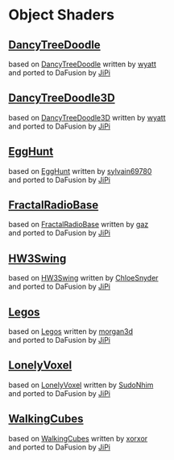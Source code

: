 
  <!--                                                             -->
  <!--           THIS IS AN AUTOMATICALLY GENERATED FILE           -->
  <!--                                                             -->
  <!--                  D O   N O T   E D I T ! ! !                -->
  <!--                                                             -->
  <!--  ALL CHANGES WILL BE OVERWRITTEN WITHOUT ANY FURTHER NOTICE -->
  <!--                                                             -->


  # Object Shaders

## **[DancyTreeDoodle](DancyTreeDoodle.md)**
based on [DancyTreeDoodle](https://www.shadertoy.com/view/wslGz7) written by [wyatt](https://www.shadertoy.com/user/wyatt)<br />and ported to DaFusion by [JiPi](....//Site/Profiles/JiPi.md)

## **[DancyTreeDoodle3D](DancyTreeDoodle3D.md)**
based on [DancyTreeDoodle3D](https://www.shadertoy.com/view/4lVyzh) written by [wyatt](https://www.shadertoy.com/user/wyatt)<br />and ported to DaFusion by [JiPi](....//Site/Profiles/JiPi.md)

## **[EggHunt](EggHunt.md)**
based on [EggHunt](https://www.shadertoy.com/view/ttyfDV) written by [sylvain69780](https://www.shadertoy.com/user/sylvain69780)<br />and ported to DaFusion by [JiPi](....//Site/Profiles/JiPi.md)

## **[FractalRadioBase](FractalRadioBase.md)**
based on [FractalRadioBase](https://www.shadertoy.com/view/WlcczS) written by [gaz](https://www.shadertoy.com/user/gaz)<br />and ported to DaFusion by [JiPi](....//Site/Profiles/JiPi.md)

## **[HW3Swing](HW3Swing.md)**
based on [HW3Swing](https://www.shadertoy.com/view/4dtyz8) written by [ChloeSnyder](https://www.shadertoy.com/user/ChloeSnyder)<br />and ported to DaFusion by [JiPi](....//Site/Profiles/JiPi.md)

## **[Legos](Legos.md)**
based on [Legos](https://www.shadertoy.com/view/Xdl3Dj) written by [morgan3d](https://www.shadertoy.com/user/morgan3d)<br />and ported to DaFusion by [JiPi](....//Site/Profiles/JiPi.md)

## **[LonelyVoxel](LonelyVoxel.md)**
based on [LonelyVoxel](https://www.shadertoy.com/view/Mslczn) written by [SudoNhim](https://www.shadertoy.com/user/SudoNhim)<br />and ported to DaFusion by [JiPi](....//Site/Profiles/JiPi.md)

## **[WalkingCubes](WalkingCubes.md)**
based on [WalkingCubes](https://www.shadertoy.com/view/Xl3XR4) written by [xorxor](https://www.shadertoy.com/user/xorxor)<br />and ported to DaFusion by [JiPi](....//Site/Profiles/JiPi.md)

